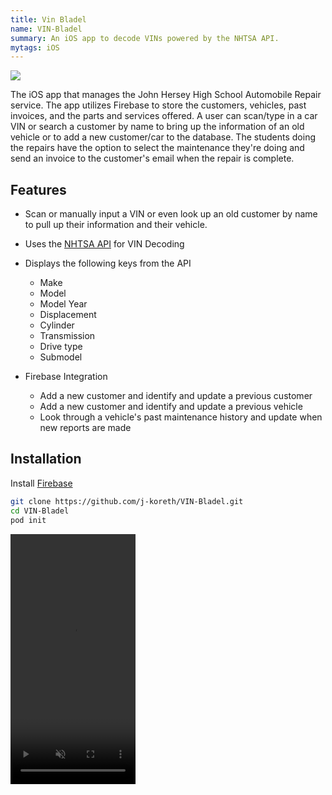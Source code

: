 ```yaml
---
title: Vin Bladel
name: VIN-Bladel
summary: An iOS app to decode VINs powered by the NHTSA API.
mytags: iOS
---
```


<img src="{{ 'assets/images/Vin-Bladel.png' | relative_url}}">

The iOS app that manages the John Hersey High School Automobile Repair service.
The app utilizes Firebase to store the customers, vehicles, past invoices, and the parts and services offered. A user can scan/type in a car VIN or search a customer by name to bring up the information of an old vehicle or to add a new customer/car to the database. The students doing the repairs have the option to select the maintenance they're doing and send an invoice to the customer's email when the repair is complete. 

## Features
* Scan or manually input a VIN or even look up an old customer by name to pull up their information and their vehicle.
* Uses the [NHTSA API](https://vpic.nhtsa.dot.gov/api/) for VIN Decoding
 * Displays the following keys from the API
   * Make
   * Model 
   * Model Year
   * Displacement
   * Cylinder
   * Transmission
   * Drive type
   * Submodel
   
* Firebase Integration
  * Add a new customer and identify and update a previous customer
  * Add a new customer and identify and update a previous vehicle
  * Look through a vehicle's past maintenance history and update when new reports are made
  

## Installation
Install [Firebase](https://firebase.google.com/docs/ios/setup#add_the_sdk) 

``` sh
git clone https://github.com/j-koreth/VIN-Bladel.git
cd VIN-Bladel
pod init
```

<video width="200" height="400" muted controls>
  <source src="{{ 'assets/files/VIN-Bladel.mp4' | relative_url}}" type="video/mp4">
  Your browser does not support the video tag.
</video>

